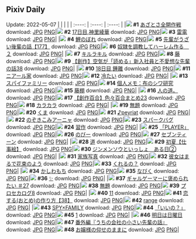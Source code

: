 ## Pixiv Daily
Update: 2022-05-07
|      |      |      |
| :----: | :----: | :----: |
|![](https://pixiv.microyu.workers.dev/c/240x480/img-master/img/2022/05/05/00/00/06/98107473_p0_master1200.jpg) **#1** [あざとさ全開作戦](https://www.pixiv.net/artworks/98107473) download: [JPG](https://pixiv.microyu.workers.dev/img-original/img/2022/05/05/00/00/06/98107473_p0.jpg) [PNG](https://pixiv.microyu.workers.dev/img-original/img/2022/05/05/00/00/06/98107473_p0.png)|![](https://pixiv.microyu.workers.dev/c/240x480/img-master/img/2022/05/05/00/00/10/98107508_p0_master1200.jpg) **#2** [17日目,神里綾華](https://www.pixiv.net/artworks/98107508) download: [JPG](https://pixiv.microyu.workers.dev/img-original/img/2022/05/05/00/00/10/98107508_p0.jpg) [PNG](https://pixiv.microyu.workers.dev/img-original/img/2022/05/05/00/00/10/98107508_p0.png)|![](https://pixiv.microyu.workers.dev/c/240x480/img-master/img/2022/05/05/00/00/02/98107415_p0_master1200.jpg) **#3** [雷電](https://www.pixiv.net/artworks/98107415) download: [JPG](https://pixiv.microyu.workers.dev/img-original/img/2022/05/05/00/00/02/98107415_p0.jpg) [PNG](https://pixiv.microyu.workers.dev/img-original/img/2022/05/05/00/00/02/98107415_p0.png)|
|![](https://pixiv.microyu.workers.dev/c/240x480/img-master/img/2022/05/05/07/30/00/98114259_p0_master1200.jpg) **#4** [鯉のぼれ](https://www.pixiv.net/artworks/98114259) download: [JPG](https://pixiv.microyu.workers.dev/img-original/img/2022/05/05/07/30/00/98114259_p0.jpg) [PNG](https://pixiv.microyu.workers.dev/img-original/img/2022/05/05/07/30/00/98114259_p0.png)|![](https://pixiv.microyu.workers.dev/c/240x480/img-master/img/2022/05/06/19/00/03/98150614_p0_master1200.jpg) **#5** [先輩がうざい後輩の話【177】](https://www.pixiv.net/artworks/98150614) download: [JPG](https://pixiv.microyu.workers.dev/img-original/img/2022/05/06/19/00/03/98150614_p0.jpg) [PNG](https://pixiv.microyu.workers.dev/img-original/img/2022/05/06/19/00/03/98150614_p0.png)|![](https://pixiv.microyu.workers.dev/c/240x480/img-master/img/2022/05/05/00/30/02/98108796_p0_master1200.jpg) **#6** [奴隷を調教してハーレム作る　２](https://www.pixiv.net/artworks/98108796) download: [JPG](https://pixiv.microyu.workers.dev/img-original/img/2022/05/05/00/30/02/98108796_p0.jpg) [PNG](https://pixiv.microyu.workers.dev/img-original/img/2022/05/05/00/30/02/98108796_p0.png)|
|![](https://pixiv.microyu.workers.dev/c/240x480/img-master/img/2022/05/05/00/02/27/98107761_p0_master1200.jpg) **#7** [キルラキル](https://www.pixiv.net/artworks/98107761) download: [JPG](https://pixiv.microyu.workers.dev/img-original/img/2022/05/05/00/02/27/98107761_p0.jpg) [PNG](https://pixiv.microyu.workers.dev/img-original/img/2022/05/05/00/02/27/98107761_p0.png)|![](https://pixiv.microyu.workers.dev/c/240x480/img-master/img/2022/05/05/00/10/22/98108137_p0_master1200.jpg) **#8** [藤](https://www.pixiv.net/artworks/98108137) download: [JPG](https://pixiv.microyu.workers.dev/img-original/img/2022/05/05/00/10/22/98108137_p0.jpg) [PNG](https://pixiv.microyu.workers.dev/img-original/img/2022/05/05/00/10/22/98108137_p0.png)|![](https://pixiv.microyu.workers.dev/c/240x480/img-master/img/2022/05/05/18/17/11/98125180_p0_master1200.jpg) **#9** [【創作】空気が「読める」新入社員と不愛想な先輩の話38](https://www.pixiv.net/artworks/98125180) download: [JPG](https://pixiv.microyu.workers.dev/img-original/img/2022/05/05/18/17/11/98125180_p0.jpg) [PNG](https://pixiv.microyu.workers.dev/img-original/img/2022/05/05/18/17/11/98125180_p0.png)|
|![](https://pixiv.microyu.workers.dev/c/240x480/img-master/img/2022/05/06/00/00/12/98135510_p0_master1200.jpg) **#10** [18日目,鍾離](https://www.pixiv.net/artworks/98135510) download: [JPG](https://pixiv.microyu.workers.dev/img-original/img/2022/05/06/00/00/12/98135510_p0.jpg) [PNG](https://pixiv.microyu.workers.dev/img-original/img/2022/05/06/00/00/12/98135510_p0.png)|![](https://pixiv.microyu.workers.dev/c/240x480/img-master/img/2022/05/06/01/13/47/98137710_p0_master1200.jpg) **#11** [ニアール家](https://www.pixiv.net/artworks/98137710) download: [JPG](https://pixiv.microyu.workers.dev/img-original/img/2022/05/06/01/13/47/98137710_p0.jpg) [PNG](https://pixiv.microyu.workers.dev/img-original/img/2022/05/06/01/13/47/98137710_p0.png)|![](https://pixiv.microyu.workers.dev/c/240x480/img-master/img/2022/05/05/00/12/52/98108228_p0_master1200.jpg) **#12** [冷たい](https://www.pixiv.net/artworks/98108228) download: [JPG](https://pixiv.microyu.workers.dev/img-original/img/2022/05/05/00/12/52/98108228_p0.jpg) [PNG](https://pixiv.microyu.workers.dev/img-original/img/2022/05/05/00/12/52/98108228_p0.png)|
|![](https://pixiv.microyu.workers.dev/c/240x480/img-master/img/2022/05/05/12/00/08/98117957_p0_master1200.jpg) **#13** [スパイファミリー](https://www.pixiv.net/artworks/98117957) download: [JPG](https://pixiv.microyu.workers.dev/img-original/img/2022/05/05/12/00/08/98117957_p0.jpg) [PNG](https://pixiv.microyu.workers.dev/img-original/img/2022/05/05/12/00/08/98117957_p0.png)|![](https://pixiv.microyu.workers.dev/c/240x480/img-master/img/2022/05/05/09/00/01/98115266_p0_master1200.jpg) **#14** [個人メモ：布のシワ研究](https://www.pixiv.net/artworks/98115266) download: [JPG](https://pixiv.microyu.workers.dev/img-original/img/2022/05/05/09/00/01/98115266_p0.jpg) [PNG](https://pixiv.microyu.workers.dev/img-original/img/2022/05/05/09/00/01/98115266_p0.png)|![](https://pixiv.microyu.workers.dev/c/240x480/img-master/img/2022/05/05/00/03/35/98107819_p0_master1200.jpg) **#15** [藤棚](https://www.pixiv.net/artworks/98107819) download: [JPG](https://pixiv.microyu.workers.dev/img-original/img/2022/05/05/00/03/35/98107819_p0.jpg) [PNG](https://pixiv.microyu.workers.dev/img-original/img/2022/05/05/00/03/35/98107819_p0.png)|
|![](https://pixiv.microyu.workers.dev/c/240x480/img-master/img/2022/05/05/07/05/01/98114035_p0_master1200.jpg) **#16** [人の道。](https://www.pixiv.net/artworks/98114035) download: [JPG](https://pixiv.microyu.workers.dev/img-original/img/2022/05/05/07/05/01/98114035_p0.jpg) [PNG](https://pixiv.microyu.workers.dev/img-original/img/2022/05/05/07/05/01/98114035_p0.png)|![](https://pixiv.microyu.workers.dev/c/240x480/img-master/img/2022/05/05/22/12/07/98131900_p0_master1200.jpg) **#17** [【創作百合】色々百合まとめ23](https://www.pixiv.net/artworks/98131900) download: [JPG](https://pixiv.microyu.workers.dev/img-original/img/2022/05/05/22/12/07/98131900_p0.jpg) [PNG](https://pixiv.microyu.workers.dev/img-original/img/2022/05/05/22/12/07/98131900_p0.png)|![](https://pixiv.microyu.workers.dev/c/240x480/img-master/img/2022/05/06/00/00/03/98135429_p0_master1200.jpg) **#18** [カラカラ](https://www.pixiv.net/artworks/98135429) download: [JPG](https://pixiv.microyu.workers.dev/img-original/img/2022/05/06/00/00/03/98135429_p0.jpg) [PNG](https://pixiv.microyu.workers.dev/img-original/img/2022/05/06/00/00/03/98135429_p0.png)|
|![](https://pixiv.microyu.workers.dev/c/240x480/img-master/img/2022/05/05/16/23/14/98122585_p0_master1200.jpg) **#19** [無題](https://www.pixiv.net/artworks/98122585) download: [JPG](https://pixiv.microyu.workers.dev/img-original/img/2022/05/05/16/23/14/98122585_p0.jpg) [PNG](https://pixiv.microyu.workers.dev/img-original/img/2022/05/05/16/23/14/98122585_p0.png)|![](https://pixiv.microyu.workers.dev/c/240x480/img-master/img/2022/05/06/00/14/01/98136177_p0_master1200.jpg) **#20** [くま](https://www.pixiv.net/artworks/98136177) download: [JPG](https://pixiv.microyu.workers.dev/img-original/img/2022/05/06/00/14/01/98136177_p0.jpg) [PNG](https://pixiv.microyu.workers.dev/img-original/img/2022/05/06/00/14/01/98136177_p0.png)|![](https://pixiv.microyu.workers.dev/c/240x480/img-master/img/2022/05/05/02/08/13/98111089_p0_master1200.jpg) **#21** [♪peyriat](https://www.pixiv.net/artworks/98111089) download: [JPG](https://pixiv.microyu.workers.dev/img-original/img/2022/05/05/02/08/13/98111089_p0.jpg) [PNG](https://pixiv.microyu.workers.dev/img-original/img/2022/05/05/02/08/13/98111089_p0.png)|
|![](https://pixiv.microyu.workers.dev/c/240x480/img-master/img/2022/05/05/00/15/50/98108336_p0_master1200.jpg) **#22** [のぞきこみアーニャ](https://www.pixiv.net/artworks/98108336) download: [JPG](https://pixiv.microyu.workers.dev/img-original/img/2022/05/05/00/15/50/98108336_p0.jpg) [PNG](https://pixiv.microyu.workers.dev/img-original/img/2022/05/05/00/15/50/98108336_p0.png)|![](https://pixiv.microyu.workers.dev/c/240x480/img-master/img/2022/05/06/21/18/25/98154174_p0_master1200.jpg) **#23** [スパークバグ](https://www.pixiv.net/artworks/98154174) download: [JPG](https://pixiv.microyu.workers.dev/img-original/img/2022/05/06/21/18/25/98154174_p0.jpg) [PNG](https://pixiv.microyu.workers.dev/img-original/img/2022/05/06/21/18/25/98154174_p0.png)|![](https://pixiv.microyu.workers.dev/c/240x480/img-master/img/2022/05/05/00/07/24/98107996_p0_master1200.jpg) **#24** [習作](https://www.pixiv.net/artworks/98107996) download: [JPG](https://pixiv.microyu.workers.dev/img-original/img/2022/05/05/00/07/24/98107996_p0.jpg) [PNG](https://pixiv.microyu.workers.dev/img-original/img/2022/05/05/00/07/24/98107996_p0.png)|
|![](https://pixiv.microyu.workers.dev/c/240x480/img-master/img/2022/05/06/00/00/07/98135469_p0_master1200.jpg) **#25** [「PLAYER」](https://www.pixiv.net/artworks/98135469) download: [JPG](https://pixiv.microyu.workers.dev/img-original/img/2022/05/06/00/00/07/98135469_p0.jpg) [PNG](https://pixiv.microyu.workers.dev/img-original/img/2022/05/06/00/00/07/98135469_p0.png)|![](https://pixiv.microyu.workers.dev/c/240x480/img-master/img/2022/05/05/00/02/34/98107768_p0_master1200.jpg) **#26** [のびー](https://www.pixiv.net/artworks/98107768) download: [JPG](https://pixiv.microyu.workers.dev/img-original/img/2022/05/05/00/02/34/98107768_p0.jpg) [PNG](https://pixiv.microyu.workers.dev/img-original/img/2022/05/05/00/02/34/98107768_p0.png)|![](https://pixiv.microyu.workers.dev/c/240x480/img-master/img/2022/05/06/20/30/01/98152853_p0_master1200.jpg) **#27** [セブンティーン](https://www.pixiv.net/artworks/98152853) download: [JPG](https://pixiv.microyu.workers.dev/img-original/img/2022/05/06/20/30/01/98152853_p0.jpg) [PNG](https://pixiv.microyu.workers.dev/img-original/img/2022/05/06/20/30/01/98152853_p0.png)|
|![](https://pixiv.microyu.workers.dev/c/240x480/img-master/img/2022/05/05/00/05/26/98107907_p0_master1200.jpg) **#28** [道](https://www.pixiv.net/artworks/98107907) download: [JPG](https://pixiv.microyu.workers.dev/img-original/img/2022/05/05/00/05/26/98107907_p0.jpg) [PNG](https://pixiv.microyu.workers.dev/img-original/img/2022/05/05/00/05/26/98107907_p0.png)|![](https://pixiv.microyu.workers.dev/c/240x480/img-master/img/2022/05/05/00/00/44/98107658_p0_master1200.jpg) **#29** [初夏【仕事絵】](https://www.pixiv.net/artworks/98107658) download: [JPG](https://pixiv.microyu.workers.dev/img-original/img/2022/05/05/00/00/44/98107658_p0.jpg) [PNG](https://pixiv.microyu.workers.dev/img-original/img/2022/05/05/00/00/44/98107658_p0.png)|![](https://pixiv.microyu.workers.dev/c/240x480/img-master/img/2022/05/06/19/00/05/98150624_p0_master1200.jpg) **#30** [ジンメンソウといっしょ　ある日②](https://www.pixiv.net/artworks/98150624) download: [JPG](https://pixiv.microyu.workers.dev/img-original/img/2022/05/06/19/00/05/98150624_p0.jpg) [PNG](https://pixiv.microyu.workers.dev/img-original/img/2022/05/06/19/00/05/98150624_p0.png)|
|![](https://pixiv.microyu.workers.dev/c/240x480/img-master/img/2022/05/05/00/00/13/98107527_p0_master1200.jpg) **#31** [家族写真](https://www.pixiv.net/artworks/98107527) download: [JPG](https://pixiv.microyu.workers.dev/img-original/img/2022/05/05/00/00/13/98107527_p0.jpg) [PNG](https://pixiv.microyu.workers.dev/img-original/img/2022/05/05/00/00/13/98107527_p0.png)|![](https://pixiv.microyu.workers.dev/c/240x480/img-master/img/2022/05/05/00/07/36/98108009_p0_master1200.jpg) **#32** [彼女はまるで花束のよう](https://www.pixiv.net/artworks/98108009) download: [JPG](https://pixiv.microyu.workers.dev/img-original/img/2022/05/05/00/07/36/98108009_p0.jpg) [PNG](https://pixiv.microyu.workers.dev/img-original/img/2022/05/05/00/07/36/98108009_p0.png)|![](https://pixiv.microyu.workers.dev/c/240x480/img-master/img/2022/05/05/02/47/58/98111749_p0_master1200.jpg) **#33** [くれるの？](https://www.pixiv.net/artworks/98111749) download: [JPG](https://pixiv.microyu.workers.dev/img-original/img/2022/05/05/02/47/58/98111749_p0.jpg) [PNG](https://pixiv.microyu.workers.dev/img-original/img/2022/05/05/02/47/58/98111749_p0.png)|
|![](https://pixiv.microyu.workers.dev/c/240x480/img-master/img/2022/05/05/20/30/00/98128702_p0_master1200.jpg) **#34** [かしわもち](https://www.pixiv.net/artworks/98128702) download: [JPG](https://pixiv.microyu.workers.dev/img-original/img/2022/05/05/20/30/00/98128702_p0.jpg) [PNG](https://pixiv.microyu.workers.dev/img-original/img/2022/05/05/20/30/00/98128702_p0.png)|![](https://pixiv.microyu.workers.dev/c/240x480/img-master/img/2022/05/05/00/04/26/98107855_p0_master1200.jpg) **#35** [なびく](https://www.pixiv.net/artworks/98107855) download: [JPG](https://pixiv.microyu.workers.dev/img-original/img/2022/05/05/00/04/26/98107855_p0.jpg) [PNG](https://pixiv.microyu.workers.dev/img-original/img/2022/05/05/00/04/26/98107855_p0.png)|![](https://pixiv.microyu.workers.dev/c/240x480/img-master/img/2022/05/05/01/04/33/98109764_p0_master1200.jpg) **#36** [✨](https://www.pixiv.net/artworks/98109764) download: [JPG](https://pixiv.microyu.workers.dev/img-original/img/2022/05/05/01/04/33/98109764_p0.jpg) [PNG](https://pixiv.microyu.workers.dev/img-original/img/2022/05/05/01/04/33/98109764_p0.png)|
|![](https://pixiv.microyu.workers.dev/c/240x480/img-master/img/2022/05/05/13/58/29/98119907_p0_master1200.jpg) **#37** [ギャルゲーマーに褒められたい ＃27](https://www.pixiv.net/artworks/98119907) download: [JPG](https://pixiv.microyu.workers.dev/img-original/img/2022/05/05/13/58/29/98119907_p0.jpg) [PNG](https://pixiv.microyu.workers.dev/img-original/img/2022/05/05/13/58/29/98119907_p0.png)|![](https://pixiv.microyu.workers.dev/c/240x480/img-master/img/2022/05/05/15/58/25/98122087_p0_master1200.jpg) **#38** [無題](https://www.pixiv.net/artworks/98122087) download: [JPG](https://pixiv.microyu.workers.dev/img-original/img/2022/05/05/15/58/25/98122087_p0.jpg) [PNG](https://pixiv.microyu.workers.dev/img-original/img/2022/05/05/15/58/25/98122087_p0.png)|![](https://pixiv.microyu.workers.dev/c/240x480/img-master/img/2022/05/05/16/10/49/98122331_p0_master1200.jpg) **#39** [プロセカログ8](https://www.pixiv.net/artworks/98122331) download: [JPG](https://pixiv.microyu.workers.dev/img-original/img/2022/05/05/16/10/49/98122331_p0.jpg) [PNG](https://pixiv.microyu.workers.dev/img-original/img/2022/05/05/16/10/49/98122331_p0.png)|
|![](https://pixiv.microyu.workers.dev/c/240x480/img-master/img/2022/05/05/11/12/33/98117125_p0_master1200.jpg) **#40** [11](https://www.pixiv.net/artworks/98117125) download: [JPG](https://pixiv.microyu.workers.dev/img-original/img/2022/05/05/11/12/33/98117125_p0.jpg) [PNG](https://pixiv.microyu.workers.dev/img-original/img/2022/05/05/11/12/33/98117125_p0.png)|![](https://pixiv.microyu.workers.dev/c/240x480/img-master/img/2022/05/06/12/00/06/98144322_p0_master1200.jpg) **#41** [恋する(おとめ)の作り方【38】](https://www.pixiv.net/artworks/98144322) download: [JPG](https://pixiv.microyu.workers.dev/img-original/img/2022/05/06/12/00/06/98144322_p0.jpg) [PNG](https://pixiv.microyu.workers.dev/img-original/img/2022/05/06/12/00/06/98144322_p0.png)|![](https://pixiv.microyu.workers.dev/c/240x480/img-master/img/2022/05/05/11/14/54/98117158_p0_master1200.jpg) **#42** [range](https://www.pixiv.net/artworks/98117158) download: [JPG](https://pixiv.microyu.workers.dev/img-original/img/2022/05/05/11/14/54/98117158_p0.jpg) [PNG](https://pixiv.microyu.workers.dev/img-original/img/2022/05/05/11/14/54/98117158_p0.png)|
|![](https://pixiv.microyu.workers.dev/c/240x480/img-master/img/2022/05/05/00/00/14/98107542_p0_master1200.jpg) **#43** [SPY×FAMILY](https://www.pixiv.net/artworks/98107542) download: [JPG](https://pixiv.microyu.workers.dev/img-original/img/2022/05/05/00/00/14/98107542_p0.jpg) [PNG](https://pixiv.microyu.workers.dev/img-original/img/2022/05/05/00/00/14/98107542_p0.png)|![](https://pixiv.microyu.workers.dev/c/240x480/img-master/img/2022/05/05/00/00/53/98107677_p0_master1200.jpg) **#44** [「いいの？」](https://www.pixiv.net/artworks/98107677) download: [JPG](https://pixiv.microyu.workers.dev/img-original/img/2022/05/05/00/00/53/98107677_p0.jpg) [PNG](https://pixiv.microyu.workers.dev/img-original/img/2022/05/05/00/00/53/98107677_p0.png)|![](https://pixiv.microyu.workers.dev/c/240x480/img-master/img/2022/05/05/11/11/51/98117120_p0_master1200.jpg) **#45** [1](https://www.pixiv.net/artworks/98117120) download: [JPG](https://pixiv.microyu.workers.dev/img-original/img/2022/05/05/11/11/51/98117120_p0.jpg) [PNG](https://pixiv.microyu.workers.dev/img-original/img/2022/05/05/11/11/51/98117120_p0.png)|
|![](https://pixiv.microyu.workers.dev/c/240x480/img-master/img/2022/05/05/13/11/59/98119117_p0_master1200.jpg) **#46** [明日は日曜日](https://www.pixiv.net/artworks/98119117) download: [JPG](https://pixiv.microyu.workers.dev/img-original/img/2022/05/05/13/11/59/98119117_p0.jpg) [PNG](https://pixiv.microyu.workers.dev/img-original/img/2022/05/05/13/11/59/98119117_p0.png)|![](https://pixiv.microyu.workers.dev/c/240x480/img-master/img/2022/05/06/13/16/07/98145391_p0_master1200.jpg) **#47** [番外編『うちの会社の小さい先輩の話』](https://www.pixiv.net/artworks/98145391) download: [JPG](https://pixiv.microyu.workers.dev/img-original/img/2022/05/06/13/16/07/98145391_p0.jpg) [PNG](https://pixiv.microyu.workers.dev/img-original/img/2022/05/06/13/16/07/98145391_p0.png)|![](https://pixiv.microyu.workers.dev/c/240x480/img-master/img/2022/05/05/00/00/15/98107548_p0_master1200.jpg) **#48** [お嬢様の仰せのままに](https://www.pixiv.net/artworks/98107548) download: [JPG](https://pixiv.microyu.workers.dev/img-original/img/2022/05/05/00/00/15/98107548_p0.jpg) [PNG](https://pixiv.microyu.workers.dev/img-original/img/2022/05/05/00/00/15/98107548_p0.png)|
